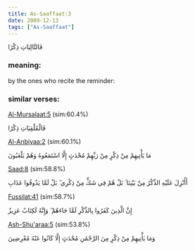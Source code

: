 ```yaml
---
title: As-Saaffaat:3
date: 2009-12-13
tags: ["As-Saaffaat"]
---
```

فَالتَّالِيَاتِ ذِكْرًا
### meaning: 
by the ones who recite the reminder:
### similar verses: 

[Al-Mursalaat:5](/77/5) (sim:60.4%)

فَالْمُلْقِيَاتِ ذِكْرًا

[Al-Anbiyaa:2](/21/2) (sim:60.1%)

مَا يَأْتِيهِمْ مِنْ ذِكْرٍ مِنْ رَبِّهِمْ مُحْدَثٍ إِلَّا اسْتَمَعُوهُ وَهُمْ يَلْعَبُونَ

[Saad:8](/38/8) (sim:58.8%)

أَأُنْزِلَ عَلَيْهِ الذِّكْرُ مِنْ بَيْنِنَا ۚ بَلْ هُمْ فِي شَكٍّ مِنْ ذِكْرِي ۖ بَلْ لَمَّا يَذُوقُوا عَذَابِ

[Fussilat:41](/41/41) (sim:58.7%)

إِنَّ الَّذِينَ كَفَرُوا بِالذِّكْرِ لَمَّا جَاءَهُمْ ۖ وَإِنَّهُ لَكِتَابٌ عَزِيزٌ

[Ash-Shu'araa:5](/26/5) (sim:53.8%)

وَمَا يَأْتِيهِمْ مِنْ ذِكْرٍ مِنَ الرَّحْمَٰنِ مُحْدَثٍ إِلَّا كَانُوا عَنْهُ مُعْرِضِينَ
